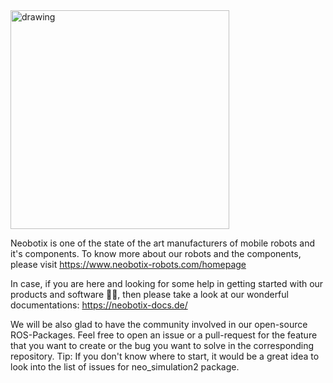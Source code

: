 <img src="https://user-images.githubusercontent.com/20242192/168802475-028f247e-1f31-44bc-b811-a0488ccde758.png" alt="drawing" width="350"/>

Neobotix is one of the state of the art manufacturers of mobile robots and it's components. To know more about our robots and the components, please visit https://www.neobotix-robots.com/homepage 

In case, if you are here and looking for some help in getting started with our products and software 👩‍💻, then please take a look at our wonderful documentations: https://neobotix-docs.de/

We will be also glad to have the community involved in our open-source ROS-Packages. Feel free to open an issue or a pull-request for the feature that you want to create or the bug you want to solve in the corresponding repository. Tip: If you don't know where to start, it would be a great idea to look into the list of issues for neo_simulation2 package. 


<!--

**Here are some ideas to get you started:**

🙋‍♀️ A short introduction - what is your organization all about?
🌈 Contribution guidelines - how can the community get involved?
👩‍💻 Useful resources - where can the community find your docs? Is there anything else the community should know?
🍿 Fun facts - what does your team eat for breakfast?
🧙 Remember, you can do mighty things with the power of [Markdown](https://docs.github.com/github/writing-on-github/getting-started-with-writing-and-formatting-on-github/basic-writing-and-formatting-syntax)
-->
